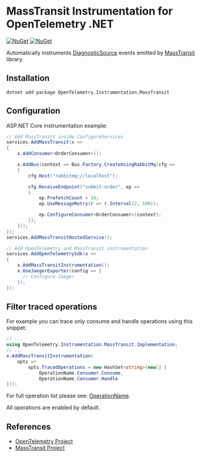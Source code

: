 # MassTransit Instrumentation for OpenTelemetry .NET

[![NuGet](https://img.shields.io/nuget/v/OpenTelemetry.Instrumentation.MassTransit.svg)](https://www.nuget.org/packages/OpenTelemetry.Instrumentation.MassTransit)
[![NuGet](https://img.shields.io/nuget/dt/OpenTelemetry.Instrumentation.MassTransit.svg)](https://www.nuget.org/packages/OpenTelemetry.Instrumentation.MassTransit)

Automatically instruments
[DiagnosticSource](https://masstransit-project.com/advanced/monitoring/diagnostic-source.html)
events emitted by [MassTransit](https://masstransit-project.com/) library.

## Installation

```shell
dotnet add package OpenTelemetry.Instrumentation.MassTransit
```

## Configuration

ASP.NET Core instrumentation example:

```csharp
// Add MassTransit inside ConfigureServices
services.AddMassTransit(x =>
{
    x.AddConsumer<OrderConsumer>();

    x.AddBus(context => Bus.Factory.CreateUsingRabbitMq(cfg =>
    {
        cfg.Host("rabbitmq://localhost");

        cfg.ReceiveEndpoint("submit-order", ep =>
        {
            ep.PrefetchCount = 16;
            ep.UseMessageRetry(r => r.Interval(2, 100));

            ep.ConfigureConsumer<OrderConsumer>(context);
        });
    }));
});
services.AddMassTransitHostedService();

// Add OpenTelemetry and MassTransit instrumentation
services.AddOpenTelemetrySdk(x =>
{
    x.AddMassTransitInstrumentation();
    x.UseJaegerExporter(config => {
      // Configure Jaeger
    });
});
```

## Filter traced operations

For example you can trace only consume and handle operations using this snippet:

```csharp
// ...
using OpenTelemetry.Instrumentation.MassTransit.Implementation;
// ...
x.AddMassTransitInstrumentation(
    opts =>
        opts.TracedOperations = new HashSet<string>(new[] {
            OperationName.Consumer.Consume,
            OperationName.Consumer.Handle
}));
```

For full operation list please see: [OperationName](OperationName.cs).

All operations are enabled by default.

## References

* [OpenTelemetry Project](https://opentelemetry.io/)
* [MassTransit Project](https://masstransit-project.com/)
